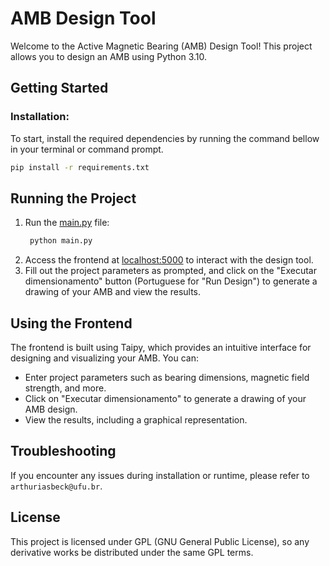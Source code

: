 # **AMB Design Tool**

Welcome to the Active Magnetic Bearing (AMB) Design Tool! This project allows you to design an AMB using Python 3.10.

## **Getting Started**

### Installation:

To start, install the required dependencies by running the command bellow in your terminal or command prompt.
```bash
pip install -r requirements.txt
```

## **Running the Project**

1. Run the [main.py](http://main.py/) file:
   ```bash
    python main.py
    ```
2. Access the frontend at [localhost:5000](http://localhost:5000/) to interact with the design tool.
3. Fill out the project parameters as prompted, and click on the "Executar dimensionamento" button (Portuguese for "Run Design") to generate a drawing of your AMB and view the results.

## **Using the Frontend**

The frontend is built using Taipy, which provides an intuitive interface for designing and visualizing your AMB. You can:

- Enter project parameters such as bearing dimensions, magnetic field strength, and more.
- Click on "Executar dimensionamento" to generate a drawing of your AMB design.
- View the results, including a graphical representation.

## **Troubleshooting**

If you encounter any issues during installation or runtime, please refer to `arthuriasbeck@ufu.br`.

## **License**

This project is licensed under GPL (GNU General Public License), so any derivative works be distributed under the same GPL terms.